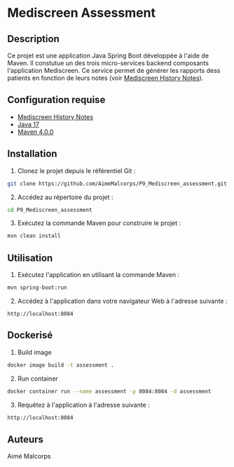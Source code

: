 # Mediscreen Assessment

## Description
Ce projet est une application Java Spring Boot développée à l'aide de Maven. Il constutue un des trois micro-services backend composants l'application Mediscreen. Ce service permet de générer les rapports dess patients en fonction de leurs notes (voir [Mediscreen History Notes](https://github.com/AimeMalcorps/P9_Mediscreen_history/tree/DEV)).

## Configuration requise
- [Mediscreen History Notes](https://github.com/AimeMalcorps/P9_Mediscreen_history/tree/DEV)
- [Java 17](https://www.oracle.com/java/technologies/javase/jdk17-archive-downloads.html)
- [Maven 4.0.0](https://maven.apache.org/download.cgi)

## Installation

1. Clonez le projet depuis le référentiel Git :

``` bash
git clone https://github.com/AimeMalcorps/P9_Mediscreen_assessment.git
```

2. Accédez au répertoire du projet :

``` bash
cd P9_Mediscreen_assessment
```

3. Exécutez la commande Maven pour construire le projet :

``` bash
mvn clean install
```

## Utilisation

1. Exécutez l'application en utilisant la commande Maven :

``` bash
mvn spring-boot:run
```

2. Accédez à l'application dans votre navigateur Web à l'adresse suivante :

```
http://localhost:8084
```
## Dockerisé

1. Build image

```bash
docker image build -t assessment .
```

2. Run container

```bash
docker container run --name assessment -p 8084:8084 -d assessment
```

3. Requêtez à l'application à l'adresse suivante :

```bash
http://localhost:8084
```

## Auteurs
Aimé Malcorps
